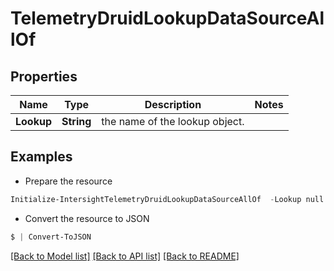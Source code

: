 # TelemetryDruidLookupDataSourceAllOf
## Properties

Name | Type | Description | Notes
------------ | ------------- | ------------- | -------------
**Lookup** | **String** | the name of the lookup object. | 

## Examples

- Prepare the resource
```powershell
Initialize-IntersightTelemetryDruidLookupDataSourceAllOf  -Lookup null
```

- Convert the resource to JSON
```powershell
$ | Convert-ToJSON
```

[[Back to Model list]](../README.md#documentation-for-models) [[Back to API list]](../README.md#documentation-for-api-endpoints) [[Back to README]](../README.md)

